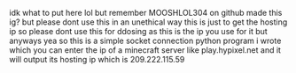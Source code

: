 idk what to put here lol but remember MOOSHLOL304 on github made this ig? but please dont use this in an unethical way this is just to get the hosting ip  so please dont
use this for ddosing as this is the ip you use for it but anyways yea
so this is a simple socket connection python program i wrote which you can enter the ip of a minecraft server like play.hypixel.net and it will output its hosting ip which is 209.222.115.59
